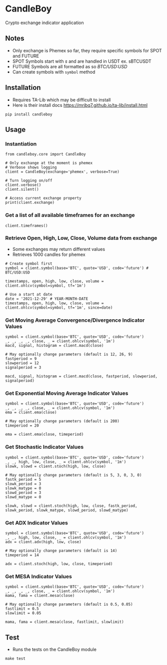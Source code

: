 # CandleBoy
Crypto exchange indicator application

## Notes
- Only exchange is Phemex so far, they require specific symbols for SPOT and FUTURE
- SPOT Symbols start with *s* and are handled in USDT ex. sBTCUSDT
- FUTURE Symbols are all formatted as so *BTC/USD:USD*
- Can create symbols with ```symbol``` method

## Installation
- Requires TA-Lib which may be difficult to install
- Here is their install docs https://mrjbq7.github.io/ta-lib/install.html

```
pip install candleboy
```

## Usage
### Instantiation
```
from candleboy.core import CandleBoy

# Only exchange at the moment is phemex
# Verbose shows logging
client = CandleBoy(exchange='phemex', verbose=True)

# Turn logging on/off
client.verbose()
client.silent()

# Access current exchange property
print(client.exchange)
```

### Get a list of all available timeframes for an exchange
```
client.timeframes()
```

### Retrieve Open, High, Low, Close, Volume data from exchange
- Some exchanges may return different values
- Retrieves 1000 candles for phemex
```
# Create symbol first
symbol = client.symbol(base='BTC', quote='USD', code='future') # BTC/USD:USD

timestamps, open, high, low, close, volume = client.ohlcv(symbol=symbol, tf='1m')

# Use a start at date
date = '2021-12-29' # YEAR-MONTH-DATE
timestamps, open, high, low, close, volume = client.ohlcv(symbol=symbol, tf='1m', since=date)
```

### Get Moving Average Convergence/Divergence Indicator Values
```
symbol = client.symbol(base='BTC', quote='USD', code='future')
_, _, _, _, close, _ = client.ohlcv(symbol, '1m')
macd, signal, histogram = client.macd(close)

# May optionally change parameters (default is 12, 26, 9)
fastperiod = 9
slowperiod = 12
signalperiod = 3

macd, signal, histogram = client.macd(close, fastperiod, slowperiod, signalperiod)
```

### Get Exponential Moving Average Indicator Values
```
symbol = client.symbol(base='BTC', quote='USD', code='future')
_, _, _, _, close, _ = client.ohlcv(symbol, '1m')
ema = client.ema(close)

# May optionally change parameters (default is 200)
timeperiod = 20

ema = client.ema(close, timeperiod)
```

### Get Stochastic Indicator Values
```
symbol = client.symbol(base='BTC', quote='USD', code='future')
_, _, high, low, close, _ = client.ohlcv(symbol, '1m')
slowk, slowd = client.stoch(high, low, close)

# May optionally change parameters (default is 5, 3, 0, 3, 0)
fastk_period = 5
slowk_period = 3
slowk_matype = 0
slowd_period = 3
slowd_matype = 0

slowk, slowd = client.stoch(high, low, close, fastk_period, slowk_period, slowk_matype, slowd_period, slowd_matype)
```

### Get ADX Indicator Values
```
symbol = client.symbol(base='BTC', quote='USD', code='future')
_, _, high, low, close, _ = client.ohlcv(symbol, '1m')
adx = client.adx(high, low, close)

# May optionally change parameters (default is 14)
timeperiod = 14

adx = client.stoch(high, low, close, timeperiod)
```

### Get MESA Indicator Values
```
symbol = client.symbol(base='BTC', quote='USD', code='future')
_, _, _, _, close, _ = client.ohlcv(symbol, '1m')
mama, fama = client.mesa(close)

# May optionally change parameters (default is 0.5, 0.05)
fastlimit = 0.5
slowlimit = 0.05

mama, fama = client.mesa(close, fastlimit, slowlimit)
```

## Test

- Runs the tests on the CandleBoy module

```
make test
```
